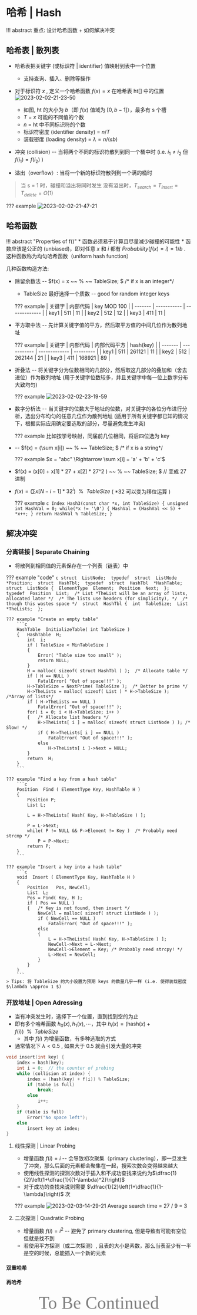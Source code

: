 # 哈希 | Hash

!!! abstract
    重点: 设计哈希函数 + 如何解决冲突

## 哈希表 | 散列表

* 哈希表把关键字 (或标识符 | identifier) 值映射到表中一个位置
    - 支持查询、插入、删除等操作
* 对于标识符 $x$ , 定义一个哈希函数 $f(x) = x$ 在哈希表 ht[] 中的位置
    ![2023-02-02-21-23-50](../../../Images/2023-02-02-21-23-50.png)
    * 如图, ht 的大小为 $b$（即 $f(x)$ 值域为 $[0, b-1]$），最多有 s 个槽
    * $T$ = $x$ 可能的不同值的个数
    * $n$ = ht 中不同标识符的个数
    * 标识符密度 (identifier density) = $n/T$
    * 装载密度 (loading density) = $\lambda = n/(sb)$

* 冲突 (collision) -- 当将两个不同的标识符散列到同一个桶中时 (i.e. $i_1 \neq i_2$ 但 $f(i_1) = f(i_2)$ )
* 溢出（overflow）: 当将一个新的标识符散列到一个满的桶时

> 当 s = 1 时，碰撞和溢出将同时发生
> 没有溢出时，$T_{search} = T_{insert} = T_{delete} = O(1)$

??? example 
    ![2023-02-02-21-47-21](../../../Images/2023-02-02-21-47-21.png)

## 哈希函数

!!! abstract "Properties of f()"
    * 函数必须易于计算且尽量减少碰撞的可能性
    * 函数应该是公正的 (unbiased)，即对任意 $x$ 和 $i$ 都有  $Probability(f(x) = i) = 1/b$ . 这种函数称为均匀哈希函数（uniform hash function）

几种函数构造方法: 

* 除留余数法 -- $f(x) = x ~~ \% ~~ TableSize; $ /* if x is an integer*/
    * TableSize 最好选择一个质数 -- good for random integer keys

    ??? example 
        | 关键字  | 内部代码    | key MOD 100   |
        | ------- | ----------- | ------------- |
        | key1    | 511         | 11            |
        | key2    | 512         | 12            |
        | key3    | 411         | 11            |

* 平方取中法 -- 先计算关键字值的平方，然后取平方值的中间几位作为散列地址

    ??? example 
        | 关键字  | 内部代码    | 内部代码平方  | hash(key) |
        | ------- | ----------- | ------------- | --------- |
        | key1    | 511         | 261121        | 11        |
        | key2    | 512         | 262144        | 21        |
        | key3    | 411         | 168921        | 89        |

* 折叠法 -- 将关键字分为位数相同的几部分，然后取这几部分的叠加和（舍去进位）作为散列地址 (用于关键字位数较多，并且关键字中每一位上数字分布大致均匀)

    ??? example 
        ![2023-02-02-23-19-59](../../../Images/2023-02-02-23-19-59.png)

* 数字分析法 -- 当关键字的位数大于地址的位数，对关键字的各位分布进行分析，选出分布均匀的任意几位作为散列地址 (适用于所有关键字都已知的情况下，根据实际应用确定要选取的部分，尽量避免发生冲突)

    ??? example
        比如按学号映射，同届前几位相同，将后四位选为 key

* -- $f(x) = (\sum x[i]) ~~ \% ~~ TableSize; $ /* if x is a string*/

    ??? example
        $x = "abc" \Rightarrow \sum x[i] = 'a' + 'b' + 'c'$

* $f(x) = (x[0] + x[1] * 27 + x[2] * 27^2 ) ~~ \% ~~ TableSize; $ // 变成 27 进制
* $f(x) = (\sum x[N-i-1] * 32^i) ~~ \% ~~ TableSize$ ( *32 可以变为移位运算 )

    ??? example
        ```c
        Index Hash3(const char *x, int TableSize)
        {
            unsigned int HashVal = 0;
            while(*x != '\0')
            {
                HashVal = (HashVal << 5) + *x++;
            }
            return HashVal % TableSize;
        }
        ```

## 解决冲突

### 分离链接 | Separate Chaining

* 将散列到相同值的元素保存在一个列表（链表）中

??? example "code"
    ```c
    struct  ListNode; 
    typedef  struct  ListNode  *Position; 
    struct  HashTbl; 
    typedef  struct  HashTbl  *HashTable; 
    struct  ListNode { 
        ElementType  Element; 
        Position  Next; 
    }; 
    typedef  Position  List; 
    /* List *TheList will be an array of lists, allocated later */ 
    /* The lists use headers (for simplicity), */ 
    /* though this wastes space */ 
    struct  HashTbl { 
        int  TableSize; 
        List  *TheLists; 
    }; 
    ```

    ??? example "Create an empty table"
        ```c
        HashTable  InitializeTable( int TableSize ) 
        {   HashTable  H; 
            int  i; 
            if ( TableSize < MinTableSize ) 
            { 
                Error( "Table size too small" );  
                return NULL;  
            } 
            H = malloc( sizeof( struct HashTbl ) );  /* Allocate table */
            if ( H == NULL )    
                FatalError( "Out of space!!!" ); 
            H->TableSize = NextPrime( TableSize );  /* Better be prime */
            H->TheLists = malloc( sizeof( List ) * H->TableSize );  /*Array of lists*/
            if ( H->TheLists == NULL )   
                FatalError( "Out of space!!!" ); 
            for( i = 0; i < H->TableSize; i++ ) 
            {   /* Allocate list headers */
                H->TheLists[ i ] = malloc( sizeof( struct ListNode ) ); /* Slow! */
                if ( H->TheLists[ i ] == NULL )  
                    FatalError( "Out of space!!!" ); 
                else    
                    H->TheLists[ i ]->Next = NULL;
            } 
            return  H; 
        } 
        ```

    ??? example "Find a key from a hash table"
        ```c
        Position  Find ( ElementType Key, HashTable H ) 
        { 
            Position P; 
            List L; 

            L = H->TheLists[ Hash( Key, H->TableSize ) ]; 

            P = L->Next; 
            while( P != NULL && P->Element != Key )  /* Probably need strcmp */ 
                P = P->Next; 
            return P; 
        } 
        ```

    ??? example "Insert a key into a hash table"
        ```c
        void  Insert ( ElementType Key, HashTable H ) 
        { 
            Position   Pos, NewCell; 
            List  L; 
            Pos = Find( Key, H ); 
            if ( Pos == NULL ) 
            {   /* Key is not found, then insert */
                NewCell = malloc( sizeof( struct ListNode ) ); 
                if ( NewCell == NULL )     
                    FatalError( "Out of space!!!" ); 
                else 
                { 
                    L = H->TheLists[ Hash( Key, H->TableSize ) ]; 
                    NewCell->Next = L->Next; 
                    NewCell->Element = Key; /* Probably need strcpy! */ 
                    L->Next = NewCell; 
                } 
            } 
        } 
        ```
    > Tips: 将 TableSize 的大小设置为预期 keys 的数量几乎一样 (i.e. 使得装载密度 $\lambda \approx 1 $)

### 开放地址 | Open Adressing

* 当有冲突发生时，选择下一个位置，直到找到空的为止
* 即有多个哈希函数 $h_0(x), h_1(x), \cdots$，其中 $h_i(x) = (\mathrm{hash}(x)+f(i)) ~~ \% ~~ TableSize$
    * 其中 $f(i)$ 为增量函数，有多种选取的方式
* 通常情况下 $\lambda < 0.5$ , 如果大于 0.5 就会引发大量的冲突

```c 
void insert(int key) {
    index = hash(key);
    int i = 0;  // the counter of probing
    while (collision at index) {
        index = (hash(key) + f(i)) % TableSize;
        if (table is full) 
            break;
        else 
            i++;
    }
    if (table is full) 
        Error("No space left");
    else 
        insert key at index;
}
```

1. 线性探测 | Linear Probing 
   * 增量函数 $f(i) = i$ -- 会导致初次聚集（primary clustering），即一旦发生了冲突，那么后面的元素都会聚集在一起，搜索次数会变得越来越大
   * 使用线性探测的探测次数对于插入和不成功查找来说约为$\dfrac{1}{2}\left(1+\dfrac{1}{(1-\lambda)^2}\right)$
   *  对于成功的查找来说则需要 $\dfrac{1}{2}\left(1+\dfrac{1}{1-\lambda}\right)$ 次
    
    ??? example
        ![2023-02-03-14-29-21](../../../Images/2023-02-03-14-29-21.png)
        Average search time = 27 / 9 = 3

2. 二次探测 | Quadratic Probing 
   * 增量函数 $f(i) = i^2$ -- 避免了 primary clustering, 但是导致有可能有空位但就是找不到
   * 若使用平方探测（或二次探测）, 且表的大小是素数，那么当表至少有一半是空的时候，总能插入一个新的元素


#### 双重哈希


#### 再哈希


<center><font face="JetBrains Mono" color=grey size=18>To Be Continued</font></center>